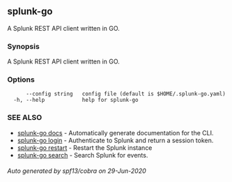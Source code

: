 ## splunk-go

A Splunk REST API client written in GO.

### Synopsis

A Splunk REST API client written in GO.

### Options

```
      --config string   config file (default is $HOME/.splunk-go.yaml)
  -h, --help            help for splunk-go
```

### SEE ALSO

* [splunk-go docs](splunk-go_docs.md)	 - Automatically generate documentation for the CLI.
* [splunk-go login](splunk-go_login.md)	 - Authenticate to Splunk and return a session token.
* [splunk-go restart](splunk-go_restart.md)	 - Restart the Splunk instance
* [splunk-go search](splunk-go_search.md)	 - Search Splunk for events.

###### Auto generated by spf13/cobra on 29-Jun-2020

